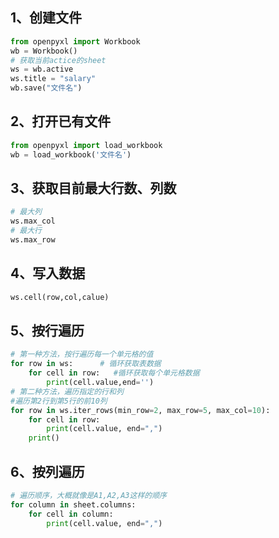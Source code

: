 ## 1、创建文件
```python
from openpyxl import Workbook
wb = Workbook()
# 获取当前actice的sheet
ws = wb.active
ws.title = "salary"
wb.save("文件名")
```
## 2、打开已有文件
```python
from openpyxl import load_workbook
wb = load_workbook('文件名')
```
## 3、获取目前最大行数、列数
```python
# 最大列
ws.max_col
# 最大行
ws.max_row
```
## 4、写入数据
```python
ws.cell(row,col,calue)
```
## 5、按行遍历
```python
# 第一种方法，按行遍历每一个单元格的值
for row in ws:      # 循环获取表数据
    for cell in row:   #循环获取每个单元格数据
        print(cell.value,end='')
# 第二种方法，遍历指定的行和列
#遍历第2行到第5行的前10列
for row in ws.iter_rows(min_row=2, max_row=5, max_col=10):
    for cell in row:
        print(cell.value, end=",")
    print()
```
## 6、按列遍历
```python
# 遍历顺序，大概就像是A1,A2,A3这样的顺序
for column in sheet.columns:
    for cell in column:
        print(cell.value, end=",")
```
